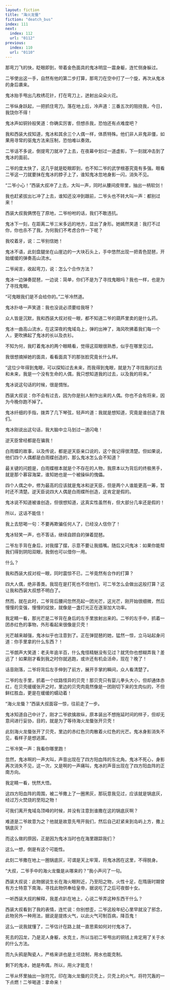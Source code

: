 ```yaml
---
layout: fiction
title: "海火龙蜃"
fiction: "deatch_bus"
index: 111
next:
  index: 112
  url: "0112"
previous:
  index: 110
  url: "0110"
---
```

那弯刀飞的快，眨眼即到，带着金色面具的鬼冰明显一震身躯，连忙侧身躲过。

二爷使出这一手，自然有他的第二步打算，那弯刀在空中打了一个旋，再次从鬼冰的身后袭来。

鬼冰抬手甩出几枚绣花针，打在弯刀上，迸射出朵朵火花。

二爷纵身跃起，一把抓住弯刀。落在地上后，冷声道：三番五次的阻挠我，今日，我饶你不得！

鬼冰声如铜铃般笑道：你确实厉害，但想杀我，恐怕还有点难度吧？

我和西装大叔知道，鬼冰和其余三个人偶一样，体质特殊。他们非人非鬼非僵，如果用寻常的驱鬼方法来压制，恐怕难以奏效。

二爷话不多说，倒提弯刀就冲了上去，在夜幕中划过一道虚影，下一刻就冲击到了鬼冰的面前。

二爷的度太快了，这几乎就是眨眼即到，也不知二爷的武学根基究竟有多强。眼看二爷这一刀就要抹在鬼冰的脖子上了，谁知鬼冰忽地身影一闪，消失不见。

“二爷小心！”西装大叔冲了上去，大叫一声，同时从腰间皮带里，抽出一柄软剑！

我也赶紧拔出匕冲了上去，谁知还没冲到跟前，二爷头也不转大叫一声：都别过来！

西装大叔我俩愣在了原地，二爷吩咐的话，我们不敢违抗。

鬼冰下一刻，在距离二爷三米多远的地方，显出了身形。她嫣然笑道：我打不过你，你也杀不了我，为何我们不考虑合作一下呢？

我咬着牙，说：二爷别信她！

鬼冰不语，此刻盘腿坐在山崖边的一大块石头上，手中悠然出现一把青色琵琶，开始缓缓的弹奏高山流水。

二爷闻言，收起弯刀，说：怎么个合作方法？

鬼冰一边弹奏琵琶，一边说：简单，你们不是为了寻找鬼眼吗？我也一样，也是为了寻找鬼眼。

“可鬼眼我们是不会给你的。”二爷冷然道。

鬼冰扑哧一声笑道：我也没说必须要给我呀？

众人皆是沉默，我和西装大叔对视一眼，都不知道二爷的葫芦里卖的是什么药。

鬼冰一曲高山流水，在这深夜的鬼域岛上，弹的出神了，海风吹拂着我们每一个人，更吹拂起了鬼冰的长以及衣衫。

不知为何，我盯着鬼冰的两个眼睛看，觉得这双眼很熟悉，似乎在哪里见过。

我很想摘掉她的面具，看看面具下的那张脸究竟长什么样。

“这位少年得到鬼眼，可以探知过去未来，而我得到鬼眼，就是为了寻找我的过去和未来，我是一个没有生命的人偶，我只想知道我的过去，以及我的将来。”

鬼冰说这句话的时候，很是惆怅。

西装大叔说：你不会有过去，因为你是别人制作出来的人偶。你也不会有将来，因为今晚你跑不掉了。

鬼冰纤细的手指，拨弄了几下琴弦，轻声吟道：我就是想知道，究竟是谁创造了我们。

鬼冰刚说出这句话，我大脑中立马划过一道闪电！

逆天臣曾经都是在骗我！

白雨蝶的故事，以及传说，都是逆天臣亲口说的，这个我记得很清楚。但如果说，他们四个人偶都是白雨蝶创造的，那么鬼冰怎么会不知道？

最关键的问题是，白雨蝶根本就是个不存在的人物，我原本以为背后的终极黑手，就是那个慕容海棠，谁知她也是一个被操纵的傀儡。

四个人偶之中，修为最高的应该就是鬼冰和逆天臣，但是两个人谁能更高一筹，暂时还不清楚。逆天臣说四大人偶是白雨蝶所创造，这肯定是假的。

鬼冰说不知道被谁创造，但很想知道，这真实性虽然有，但大部分几率还是假的！

所以，这话不能信！

我上去怒喝一句：不要再欺骗任何人了，已经没人信你了！

鬼冰轻笑一声，也不答话，继续自顾自的弹着琵琶。

二爷左手背在身后，对我摆了摆，示意不要让我插嘴。随后又问鬼冰：如果你能帮我们得到阴阳双眼，我倒也可以借你一用。

什么？

我和西装大叔对视一眼，同时震惊不已，二爷竟然有合作的打算？

四大人偶，绝非善类。我现在是打死也不信他们，可二爷怎么会做出这般打算？这让我和西装大叔想不明白了。

然而，就在此时，二爷背后腰间忽然亮起一团光芒，这光芒，刚开始很细微，然后慢慢的变强，慢慢的绽放，就像是一盏灯光正在逐渐加大功率。

我定睛一看，那光芒是二爷背在身后的左手里放射出来的。二爷的左手中，抓着一团赤红色的事物，外形看起来很像是贝壳！

光芒越来越强，鬼冰似乎也注意到了。正在弹琵琶的她，猛然一惊，立马站起身问道：你手里拿的什么东西？！

二爷朗声大笑道：老夫年逾半百，什么鬼怪精魅没有见过？就凭你也想糊弄我？差远了！如果刚才看到我之时你就逃跑，或许还有机会活命，现在？晚了！

话音刚落，二爷将背后左手伸到了前方，展开手掌的瞬间，众人看清楚了。

二爷的左手里，抓着一个纹路怪异的贝壳！那贝壳只有婴儿拳头大小，但却通体赤红，在贝壳缓缓张开之时，里边的贝壳肉竟然像是一团刚切下来的生肉似的，不但鲜红胜血，更是在缓缓的蠕动着！

“海火龙蜃？”西装大叔面容一惊，往前走了一步。

鬼冰知道自己中计了，刚才二爷欲擒故纵，原本装出不想拖延时间的样子，但却无意间进行妥协，目的，就是为了等待海火龙蜃张开贝壳！

此刻海火龙蜃张开了贝壳，里边的赤红色贝肉散着火红色的光芒。鬼冰身影消失不见，看样子是想逃匿。

二爷冷笑一声：我看你哪里跑！

忽然，鬼冰啊的一声大叫，声音出现在了四方阳血阵的东北角。鬼冰不死心，身影再次消失不见，这一次，又是啊的一声痛叫，鬼冰的声音出现在了四方阳血阵的正南方向。

我定睛一看，恍然大悟。

这四方阳血阵的周围，被二爷撒上了一圈黑灰，那玩意我见过，应该就是锅底灰，经过万火焚烧的至阳之物！

可我们离开鬼域岛顶峰的时候，并没有注意到谁撒在这的锅底灰啊？

难道是二爷故意为之？他就是故意先甩开我们，然后自己赶紧来到岛屿上方，撒上锅底灰？

而这么做的原因，正是因为鬼冰当时也在海里跟踪我们？

这么一想，倒是有这个可能性。

此刻二爷撒在地上一圈锅底灰，可谓是天上牢笼，将鬼冰困在这里，不得脱身。

“大叔，二爷手中的海火龙蜃是从哪来的？”我小声问了一句。

西装大叔说：此物据说生长在海火眼附近，乃至阳之物，火性十足，在隋唐时期曾有方士特意下南海，寻找此物供奉给皇帝，据说吃了之后可夜御十女。

一听西装大叔的解释，我差点趴在地上，心说二爷弄这种东西干什么？

西装大叔看到了我的表情，连忙说：你别想歪，二爷这般年纪心里早就没了邪念，此物另外一种用法，据说是提炼火气，以此火气可制百病，降百鬼！

这么一说我就懂了，二爷估计在路上就一直思索如何对付鬼冰了。

死去的囚龙，乃是泥人身躯，水克土，所以当初二爷甩出的铜钱上肯定用了关于水的什么方法。

而九头鸦是陶瓷人，严格来讲也是土坯烧制，用水也能克制。

剩下的鬼冰，她是布偶，所以，用火才能克！

二爷从怀里抽出一张符咒，印在海火龙蜃的贝壳上，贝壳上的火气，将符咒轰的一下点燃！二爷喝道：拿命来！
